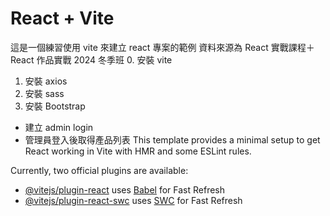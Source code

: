# React + Vite

這是一個練習使用 vite 來建立 react 專案的範例
資料來源為 React 實戰課程＋ React 作品實戰 2024 冬季班 0. 安裝 vite

1. 安裝 axios
2. 安裝 sass
3. 安裝 Bootstrap

- 建立 admin login
- 管理員登入後取得產品列表
  This template provides a minimal setup to get React working in Vite with HMR and some ESLint rules.

Currently, two official plugins are available:

- [@vitejs/plugin-react](https://github.com/vitejs/vite-plugin-react/blob/main/packages/plugin-react/README.md) uses [Babel](https://babeljs.io/) for Fast Refresh
- [@vitejs/plugin-react-swc](https://github.com/vitejs/vite-plugin-react-swc) uses [SWC](https://swc.rs/) for Fast Refresh
